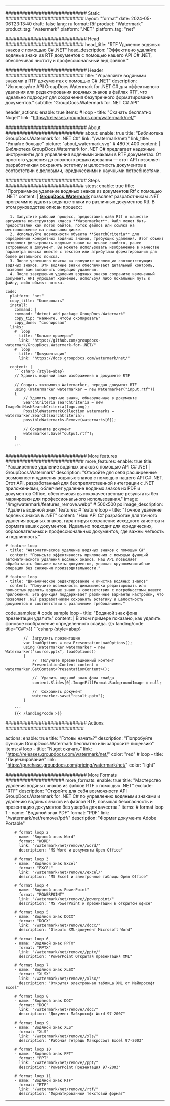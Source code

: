 
---
############################# Static ############################
layout: "format"
date:  2024-05-06T23:13:40
draft: false
lang: ru
format: Rtf
product: "Watermark"
product_tag: "watermark"
platform: ".NET"
platform_tag: "net"

############################# Head ############################
head_title: "RTF Удаление водяных знаков с помощью C# .NET"
head_description: "Эффективно удаляйте водяные знаки из RTF документов с помощью нашего API C# .NET, обеспечивая чистоту и профессиональный вид файлов."

############################# Header ############################
title: "Управляйте водяными знаками в RTF документах с помощью C# .NET" 
description: "Используйте API GroupDocs.Watermark for .NET C# для эффективного удаления или редактирования водяных знаков в файлах RTF, что идеально подходит для сохранения безупречного форматирования документов."
subtitle: "GroupDocs.Watermark for .NET C# API" 

header_actions:
  enable: true
  items:
    #  loop
    - title: "Скачать бесплатно Nuget"
      link: "https://releases.groupdocs.com/watermark/net/"
      
############################# About ############################
about:
    enable: true
    title: "Библиотека GroupDocs.Watermark for .NET C#"
    link: "/watermark/net/"
    link_title: "Узнайте больше"
    picture: "about_watermark.svg" # 480 X 400
    content: |
       Библиотека GroupDocs.Watermark for .NET C# предлагает надежные инструменты для управления водяными знаками в RTF документах. От простого удаления до сложного редактирования — этот API позволяет разработчикам сохранять эстетику и целостность документов в соответствии с деловыми, юридическими и научными потребностями.

############################# Steps ############################
steps:
    enable: true
    title: "Программное удаление водяных знаков из документов Rtf с помощью .NET"
    content: |
      **[GroupDocs.Watermark](https://products.groupdocs.com/watermark/net/)** позволяет разработчикам .NET программно удалять водяные знаки из различных документов Rtf. В этом руководстве описан процесс:
      
      1. Запустите рабочий процесс, предоставив файл Rtf в качестве аргумента конструктору класса **Watermarker**. Файл может быть предоставлен как поток байтов, поток файлов или ссылка на местоположение на локальном диске.
      2. Используйте возможности объекта **SearchCriteria** для определения конкретных водяных знаков, требующих удаления. Этот объект позволяет фильтровать водяные знаки на основе свойств, ранее встроенных в документ. Вы можете использовать изображение в качестве параметра поиска вместе с текстом или атрибутами форматирования для более детального поиска.
      3. После успешного поиска вы получите коллекцию соответствующих водяных знаков. Эти водяные знаки обеспечивают детальный контроль, позволяя вам выполнить операцию удаления.
      4. После завершения удаления водяных знаков сохраните измененный документ. API упрощает хранение, используя либо локальный путь к файлу, либо объект потока.
   
    code:
      platform: "net"
      copy_title: "Копировать"
      install:
        command: |
        command: "dotnet add package GroupDocs.Watermark"
        copy_tip: "нажмите, чтобы скопировать"
        copy_done: "скопировал"
      links:
        #  loop
        - title: "Больше примеров"
          link: "https://github.com/groupdocs-watermark/GroupDocs.Watermark-for-.NET/"
        #  loop
        - title: "Документация"
          link: "https://docs.groupdocs.com/watermark/net/"
          
      content: |
        ```csharp {style=abap}
        // Удалить водяной знак изображения в документе RTF

        // Создать экземпляр Watermarker, передав документ RTF
        using (Watermarker watermarker = new Watermarker("input.rtf"))
        {
            // Удалить водяные знаки, обнаруженные в документе
            SearchCriteria searchCriteria = new ImageDctHashSearchCriteria(logo.png);
            PossibleWatermarkCollection watermarks = watermarker.Search(searchCriteria);
            possibleWatermarks.Remove(watermarks[0]);

            // Сохраните документ
            watermarker.Save("output.rtf");
        }
        
        ```  

############################# More features ############################
more_features:
  enable: true
  title: "Расширенное удаление водяных знаков с помощью API C# .NET | GroupDocs.Watermark"
  description: "Откройте для себя расширенные возможности удаления водяных знаков с помощью нашего API C# .NET. Этот API, разработанный для беспрепятственной интеграции с .NET приложениями, облегчает удаление водяных знаков из PDF и документов Office, обеспечивая высококачественные результаты без маркировки для профессионального использования."
  image: "/img/watermark/features_remove.webp" # 500x500 px
  image_description: "Удалить водяной знак"
  features:
    # feature loop
    - title: "Точное удаление водяных знаков в .NET"
      content: "Наш API C# разработан для точного удаления водяных знаков, гарантируя сохранение исходного качества и формата ваших документов. Идеально подходит для юридических, образовательных и профессиональных документов, где важны четкость и подлинность."

    # feature loop
    - title: "Автоматическое удаление водяных знаков с помощью C#"
      content: "Повысьте эффективность приложения с помощью функций автоматического удаления водяных знаков. Наш API позволяет обрабатывать большие пакеты документов, упрощая крупномасштабные операции без снижения производительности."

    # feature loop
    - title: "Динамическое редактирование и очистка водяных знаков"
      content: "Получите возможность динамически редактировать или полностью удалять водяные знаки в соответствии с потребностями вашего приложения. Эта функция поддерживает различные варианты настройки, что позволяет .NET разработчикам сохранять эстетику и целостность документов в соответствии с различными требованиями."
      
  code_samples:
    # code sample loop
    - title: "Водяной знак фона презентации удалить"
      content: |
        В этом примере показано, как удалить фоновое изображение определенного слайда.
        {{< landing/code title="C#">}}
        ```csharp {style=abap}
        
            //  Загрузить презентацию
            var loadOptions = new PresentationLoadOptions();
            using (Watermarker watermarker = new Watermarker("source.pptx", loadOptions))
            {
                //  Получите презентационный контент
                PresentationContent content = watermarker.GetContent<PresentationContent>();

                //  Удалить водяной знак фона слайда
                content.Slides[0].ImageFillFormat.BackgroundImage = null;

                //  Сохранить документ
                watermarker.save("result.pptx");
            }

        ```
        {{< /landing/code >}}


############################# Actions ############################

actions:
  enable: true
  title: "Готовы начать?"
  description: "Попробуйте функции GroupDocs.Watermark бесплатно или запросите лицензию"
  items:
    #  loop
    - title: "Nuget скачать"
      link: "https://releases.groupdocs.com/watermark/net/"
      color: "red"
        #  loop
    - title: "Лицензирование"
      link: "https://purchase.groupdocs.com/pricing/watermark/net/"
      color: "light"


############################# More Formats #####################
more_formats:
    enable: true
    title: "Мастерство удаления водяных знаков из файлов RTF с помощью .NET"
    exclude: "RTF"
    description: "Откройте для себя возможности API GroupDocs.Watermark for .NET C# по управлению водяными знаками и удалению водяных знаков из файлов RTF, повышая безопасность и презентацию документов без ущерба для качества."
    items: 
        # format loop 1
        - name: "Водяной знак PDF"
          format: "PDF"
          link: "/watermark/net/remove//pdf/"
          description: "Формат документа Adobe Portable"

        # format loop 2
        - name: "Водяной знак Word"
          format: "WORD"
          link: "/watermark/net/remove//word/"
          description: "MS Word и документы Open Office"
          
        # format loop 3
        - name: "Водяной знак Excel"
          format: "EXCEL"
          link: "/watermark/net/remove//excel/"
          description: "MS Excel и электронные таблицы Open Office"

        # format loop 4
        - name: "Водяной знак PowerPoint"
          format: "POWERPOINT"
          link: "/watermark/net/remove//powerpoint/"
          description: "MS PowerPoint и презентации в открытом офисе"

        # format loop 5
        - name: "Водяной знак DOCX"
          format: "DOCX"
          link: "/watermark/net/remove//docx/"
          description: "Открыть XML-документ Microsoft Word"
          
        # format loop 6
        - name: "Водяной знак PPTX"
          format: "PPTX"
          link: "/watermark/net/remove//pptx/"
          description: "PowerPoint Открытая презентация XML"
          
        # format loop 7
        - name: "Водяной знак XLSX"
          format: "XLSX"
          link: "/watermark/net/remove//xlsx/"
          description: "Открытая электронная таблица XML от Майкрософт Excel"

        # format loop 8
        - name: "Водяной знак DOC"
          format: "DOC"
          link: "/watermark/net/remove//doc/"
          description: "Документ Майкрософт Word 97—2007"

        # format loop 9
        - name: "Водяной знак XLS"
          format: "XLS"
          link: "/watermark/net/remove//xls/"
          description: "Рабочая тетрадь Майкрософт Excel 97-2003"

        # format loop 10
        - name: "Водяной знак PPT"
          format: "PPT"
          link: "/watermark/net/remove//ppt/"
          description: "PowerPoint Презентация 97-2003"

        # format loop 11
        - name: "Водяной знак RTF"
          format: "RTF"
          link: "/watermark/net/remove//rtf/"
          description: "Форматированный текстовый формат"

---